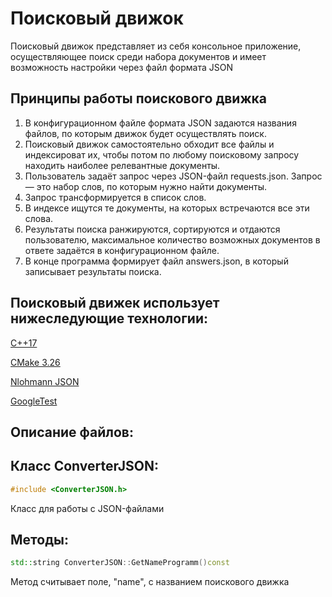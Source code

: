 # Поисковый движок

Поисковый движок  представляет из себя консольное приложение,
осуществляющее поиск среди набора документов и имеет возможность
настройки через файл формата JSON

## Принципы работы поискового движка

1. В конфигурационном файле формата JSON задаются названия
   файлов, по которым движок будет осуществлять поиск.
2. Поисковый движок  самостоятельно обходит все файлы и
   индексироват их, чтобы потом по любому поисковому запросу находить наиболее
   релевантные документы.
3. Пользователь задаёт запрос через JSON-файл requests.json. Запрос — это
   набор слов, по которым нужно найти документы.
4. Запрос трансформируется в список слов.
5. В индексе ищутся те документы, на которых встречаются все эти слова.
6. Результаты поиска ранжируются, сортируются и отдаются пользователю,
   максимальное количество возможных документов в ответе задаётся в
   конфигурационном файле.
7. В конце программа формирует файл answers.json, в который записывает
   результаты поиска.

## Поисковый движек использует нижеследующие технологии:

[C++17](https://en.cppreference.com/w/cpp/17)

[CMake 3.26](https://cmake.org/cmake/help/latest/release/3.26.html)

[Nlohmann JSON](https://github.com/nlohmann/json)

[GoogleTest](https://github.com/google/googletest)

## Описание файлов:

## Класс ConverterJSON:

```C++
#include <ConverterJSON.h>
```

Класс для работы с JSON-файлами

## Методы:
```C++
std::string ConverterJSON::GetNameProgramm()const
```
Метод считывает поле, "name", с названием поискового движка


